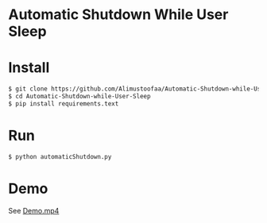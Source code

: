 # Automatic Shutdown While User Sleep

# Install
```sh
$ git clone https://github.com/Alimustoofaa/Automatic-Shutdown-while-User-Sleep.git
$ cd Automatic-Shutdown-while-User-Sleep
$ pip install requirements.text
```
# Run
```sh
$ python automaticShutdown.py
```
# Demo
See
[Demo.mp4](https://github.com/Alimustoofaa/Automatic-Shutdown-while-User-Sleep/blob/master/Demo/demo.mp4)
